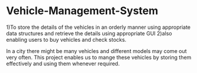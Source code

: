 # Vehicle-Management-System

1)To store the details of the vehicles in an orderly manner using appropriate data structures and retrieve the details using appropriate GUI
2)also enabling users to buy vehicles and check stocks.

In  a city there might be many vehicles and different models may come out very often.
This project enables us to mange these vehicles by storing them effectively and using them whenever required.
